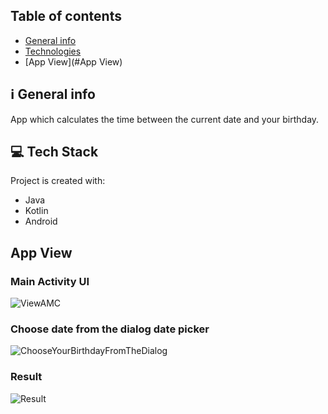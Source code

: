## Table of contents
* [General info](#general-info)
* [Technologies](#technologies)
* [App View](#App View)

## ℹ️ General info
App which calculates the time between the current date and your birthday.
	
## 💻 Tech Stack
Project is created with:
* Java
* Kotlin
* Android

## App View

### Main Activity UI
![ViewAMC](https://user-images.githubusercontent.com/75838730/124352980-5ba21800-dc0c-11eb-81d9-908f6301ba1a.png)

### Choose date from the dialog date picker
![ChooseYourBirthdayFromTheDialog](https://user-images.githubusercontent.com/75838730/124352981-5c3aae80-dc0c-11eb-9dd5-edb77cdf99e7.png)

### Result
![Result](https://user-images.githubusercontent.com/75838730/124352982-5c3aae80-dc0c-11eb-8885-6d4363bc9e7e.png)

